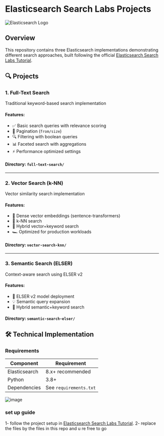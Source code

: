 # Elasticsearch Search Labs Projects

![Elasticsearch Logo](https://www.elastic.co/static-res/images/elastic-logo-200.png)

## Overview
This repository contains three Elasticsearch implementations demonstrating different search approaches, built following the official [Elasticsearch Search Labs Tutorial](https://www.elastic.co/search-labs/tutorials/search-tutorial).

## 🔍 Projects

### 1. Full-Text Search
Traditional keyword-based search implementation

#### Features:
- ✅ Basic search queries with relevance scoring
- 📄 Pagination (`from/size`)
- 🔍 Filtering with boolean queries
- 📊 Faceted search with aggregations
- ⚡ Performance optimized settings

#### Directory: `full-text-search/`

---

### 2. Vector Search (k-NN)
Vector similarity search implementation

#### Features:
- 🤖 Dense vector embeddings (sentence-transformers)
- 🔢 k-NN search 
- 🔄 Hybrid vector+keyword search
- 🏎️ Optimized for production workloads

#### Directory: `vector-search-knn/`

---

### 3. Semantic Search (ELSER)
Context-aware search using ELSER v2

#### Features:
- 🧠 ELSER v2 model deployment
- 💡 Semantic query expansion
- 🔄 Hybrid semantic+keyword search


#### Directory: `semantic-search-elser/`

## 🛠️ Technical Implementation

### Requirements
| Component       | Requirement           |
|-----------------|-----------------------|
| Elasticsearch   | 8.x+ recommended      |
| Python          | 3.8+                  |
| Dependencies    | See `requirements.txt`|

![image](https://github.com/user-attachments/assets/ec106a8f-c868-4007-a423-81ce974c73ec)


### set up guide
1- follow the project setup in  [Elasticsearch Search Labs Tutorial](https://www.elastic.co/search-labs/tutorials/search-tutorial).
2- replace the files by the files in this repo and u re free to go 



   
